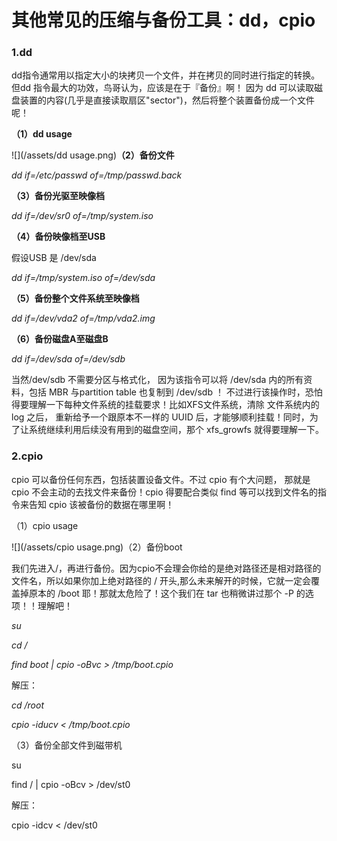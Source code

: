 # 其他常见的压缩与备份工具：dd，cpio

### 1.dd

dd指令通常用以指定大小的块拷贝一个文件，并在拷贝的同时进行指定的转换。但dd 指令最大的功效，鸟哥认为，应该是在于『备份』啊！ 因为 dd 可以读取磁盘装置的内容\(几乎是直接读取扇区"sector"\)，然后将整个装置备份成一个文件呢！

**（1）dd usage**

![](/assets/dd usage.png)**（2）备份文件**

_dd if=/etc/passwd of=/tmp/passwd.back_

**（3）备份光驱至映像档**

_dd if=/dev/sr0 of=/tmp/system.iso_

**（4）备份映像档至USB**

假设USB 是 /dev/sda

_dd if=/tmp/system.iso of=/dev/sda_

**（5）备份整个文件系统至映像档**

_dd if=/dev/vda2 of=/tmp/vda2.img_

**（6）备份磁盘A至磁盘B**

_dd if=/dev/sda of=/dev/sdb_

当然/dev/sdb 不需要分区与格式化， 因为该指令可以将 /dev/sda 内的所有资料，包括 MBR 与partition table 也复制到 /dev/sdb ！ 不过进行该操作时，恐怕得要理解一下每种文件系统的挂载要求！比如XFS文件系统，清除 文件系统内的 log 之后， 重新给予一个跟原本不一样的 UUID 后，才能够顺利挂载！同时，为了让系统继续利用后续没有用到的磁盘空间，那个 xfs\_growfs 就得要理解一下。

### 2.cpio

cpio 可以备份任何东西，包括装置设备文件。不过 cpio 有个大问题， 那就是 cpio 不会主动的去找文件来备份！cpio 得要配合类似 find 等可以找到文件名的指令来告知 cpio 该被备份的数据在哪里啊！

（1）cpio usage

![](/assets/cpio usage.png)（2）备份boot

我们先进入/，再进行备份。因为cpio不会理会你给的是绝对路径还是相对路径的文件名，所以如果你加上绝对路径的 / 开头,那么未来解开的时候，它就一定会覆盖掉原本的 /boot 耶！那就太危险了！这个我们在 tar 也稍微讲过那个 -P 的选项！！理解吧！

_su_

_cd /_

_find boot \| cpio -oBvc &gt; /tmp/boot.cpio_

解压：

_cd /root_

_cpio -iducv &lt; /tmp/boot.cpio_

（3）备份全部文件到磁带机

su

find / \| cpio -oBcv &gt; /dev/st0

解压：

cpio -idcv &lt; /dev/st0





